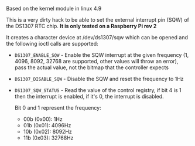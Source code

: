 Based on the kernel module in linux 4.9

This is a very dirty hack to be able to set the external interrupt pin (SQW)
of the DS1307 RTC chip. **It is only tested on a Raspberry Pi rev 2**

It creates a character device at /dev/ds1307/sqw which can be opened and the
following ioctl calls are supported:

* `DS1307_ENABLE_SQW`  - Enable the SQW interrupt at the given frequency
  (1, 4096, 8092, 32768 are supported, other values will throw an error), pass
  the actual value, not the bitmap that the controller expects
* `DS1307_DISABLE_SQW` - Disable the SQW and reset the frequency to 1Hz
* `DS1307_SQW_STATUS`  - Read the value of the control registry, if bit 4 is 1
  then the interrupt is enabled, if it's 0, the interrupt is disabled.
  
  Bit 0 and 1 represent the frequency:
  - 00b (0x00): 1Hz
  - 01b (0x01): 4096Hz
  - 10b (0x02): 8092Hz
  - 11b (0x03): 32768Hz
